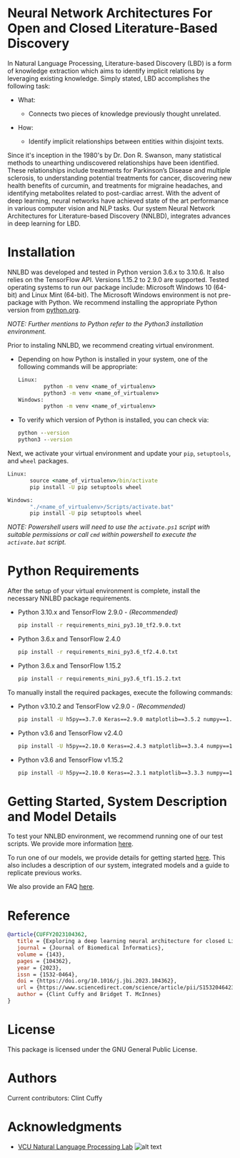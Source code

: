 **N**eural **N**etwork Architectures For Open and Closed **L**iterature-**B**ased **D**iscovery
===============================================================================================

In Natural Language Processing, Literature-based Discovery (LBD) is a form of knowledge extraction which aims to identify implicit relations by leveraging existing knowledge. Simply stated, LBD accomplishes the following task:

* What:

    * Connects two pieces of knowledge previously thought unrelated.

* How:

    * Identify implicit relationships between entities within disjoint texts.

Since it's inception in the 1980's by Dr. Don R. Swanson, many statistical methods to unearthing undiscovered relationships have been identified. These relationships include treatments for Parkinson’s Disease and multiple sclerosis, to understanding potential treatments for cancer, discovering new health benefits of curcumin, and treatments for migraine headaches, and identifying metabolites related to post-cardiac arrest. With the advent of deep learning, neural networks have achieved state of the art performance in various computer vision and NLP tasks. Our system Neural Network Architectures for Literature-based Discovery (NNLBD), integrates advances in deep learning for LBD.


Installation
============

NNLBD was developed and tested in Python version 3.6.x to 3.10.6. It also relies on the TensorFlow API. Versions 1.15.2 to 2.9.0 are supported. Tested operating systems to run our package include: Microsoft Windows 10 (64-bit) and Linux Mint (64-bit). The Microsoft Windows environment is not pre-package with Python. We recommend installing the appropriate Python version from [python.org](https://www.python.org/).

*NOTE: Further mentions to Python refer to the Python3 installation environment.*

Prior to instaling NNLBD, we recommend creating virtual environment.

- Depending on how Python is installed in your system, one of the following commands will be appropriate:

    ```cmd
    Linux:
            python -m venv <name_of_virtualenv>
            python3 -m venv <name_of_virtualenv>
    Windows:
            python -m venv <name_of_virtualenv>
    ```
- To verify which version of Python is installed, you can check via:

    ```cmd
    python --version
    python3 --version
    ```

Next, we activate your virtual environment and update your `pip`, `setuptools`, and `wheel` packages.

```cmd
Linux:
       source <name_of_virtualenv>/bin/activate
       pip install -U pip setuptools wheel

Windows:
       "./<name_of_virtualenv>/Scripts/activate.bat"
       pip install -U pip setuptools wheel
```

*NOTE: Powershell users will need to use the `activate.ps1` script with suitable permissions or call `cmd` within powershell to execute the  `activate.bat` script.*


Python Requirements
===================

After the setup of your virtual environment is complete, install the necessary NNLBD package requirements.

- Python 3.10.x and TensorFlow 2.9.0 - *(Recommended)*
    ```cmd
    pip install -r requirements_mini_py3.10_tf2.9.0.txt
    ```
- Python 3.6.x and TensorFlow 2.4.0
    ```cmd
    pip install -r requirements_mini_py3.6_tf2.4.0.txt
    ```
- Python 3.6.x and TensorFlow 1.15.2
    ```cmd
    pip install -r requirements_mini_py3.6_tf1.15.2.txt
    ```

To manually install the required packages, execute the following commands:

- Python v3.10.2 and TensorFlow v2.9.0 - *(Recommended)*
    ```cmd
    pip install -U h5py==3.7.0 Keras==2.9.0 matplotlib==3.5.2 numpy==1.22.4 scipy==1.9.0 tensorflow==2.9.0
    ```

- Python v3.6 and TensorFlow v2.4.0
    ```cmd
    pip install -U h5py==2.10.0 Keras==2.4.3 matplotlib==3.3.4 numpy==1.19.5 scipy==1.5.4 tensorflow==2.4.0
    ```

- Python v3.6 and TensorFlow v1.15.2
    ```cmd
    pip install -U h5py==2.10.0 Keras==2.3.1 matplotlib==3.3.3 numpy==1.19.5 scipy==1.5.4 tensorflow==1.15.2 tensorflow-gpu==1.15.2
    ```


Getting Started, System Description and Model Details
=====================================================

To test your NNLBD environment, we recommend running one of our test scripts. We provide more information [here](./guide/faq.md#how_to_test_nnlbd_system).

To run one of our models, we provide details for getting started [here](./guide/getting_started.md). This also includes a description of our system, integrated models and a guide to replicate previous works.

We also provide an FAQ [here](./guide/faq.md).


Reference
=========
```bibtex
@article{CUFFY2023104362,
   title = {Exploring a deep learning neural architecture for closed Literature-based discovery},
   journal = {Journal of Biomedical Informatics},
   volume = {143},
   pages = {104362},
   year = {2023},
   issn = {1532-0464},
   doi = {https://doi.org/10.1016/j.jbi.2023.104362},
   url = {https://www.sciencedirect.com/science/article/pii/S1532046423000837},
   author = {Clint Cuffy and Bridget T. McInnes}
}
```


License
=======
This package is licensed under the GNU General Public License.


Authors
=======
Current contributors: Clint Cuffy


Acknowledgments
===============
- [VCU Natural Language Processing Lab](https://nlp.cs.vcu.edu/) ![alt text](https://nlp.cs.vcu.edu/images/vcu_head_logo "VCU")
